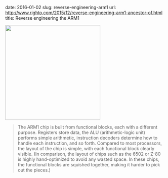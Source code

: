 date: 2016-01-02
slug: reverse-engineering-arm1
url: http://www.righto.com/2015/12/reverse-engineering-arm1-ancestor-of.html
title: Reverse engineering the ARM1

<img src="https://lh3.googleusercontent.com/-Um9o8x0OulQ/VoFj0Mq2MqI/AAAAAAAAyPk/2twW9hihUvw/w500/chip-labeled.png" width="300" />

> The ARM1 chip is built from functional blocks, each with a different purpose. Registers store data, the ALU (arithmetic-logic unit) performs simple arithmetic, instruction decoders determine how to handle each instruction, and so forth. Compared to most processors, the layout of the chip is simple, with each functional block clearly visible. (In comparison, the layout of chips such as the 6502 or Z-80 is highly hand-optimized to avoid any wasted space. In these chips, the functional blocks are squished together, making it harder to pick out the pieces.)